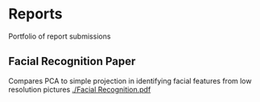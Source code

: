 # Reports
Portfolio of report submissions

## Facial Recognition Paper
Compares PCA to simple projection in identifying facial features from low resolution pictures
[./Facial Recognition.pdf](https://github.com/elisesdixon/Reports/blob/main/Facial%20Recognition.pdf)
